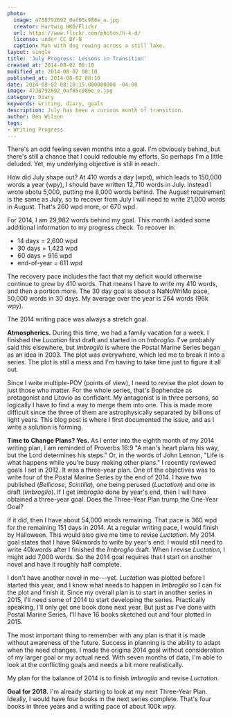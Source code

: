 ```yaml
---
photo:
  image: 4738792692_0af05c986e_o.jpg
  creator: Hartwig HKD/Flickr
  url: https://www.flickr.com/photos/h-k-d/
  license: under CC BY-N
  caption: Man with dog rowing across a still lake.
layout: single
title: 'July Progress: Lessons in Transition'
created_at: 2014-08-02 08:10
modified_at: 2014-08-02 08:10
published_at: 2014-08-02 08:10
date: 2014-08-02 08:10:15.000000000 -04:00
image: 4738792692_0af05c986e_o.jpg
category: Diary
keywords: writing, diary, goals
description: July has been a curious month of transition.
author: Ben Wilson
tags:
- Writing Progress
---
```

There's an odd feeling seven months into a goal. I'm obviously behind, but there's still a chance that I could redouble my efforts. So perhaps I'm a little deluded. Yet, my underlying objective is still in reach.

<!-- more -->
How did July shape out? At 410 words a day (wpd), which leads to 150,000 words a year (wpy), I should have written 12,710 words in July. Instead I wrote abotu 5,000, putting me 8,000 words behind. The August requirement is the same as July, so to recover from July I will need to write 21,000 words in August. That's 260 wpd more, or 670 wpd.

For 2014, I am 29,982 words behind my goal. This month I added some additional information to my progress check. To recover in:

* 14 days = 2,600 wpd
* 30 days = 1,423 wpd
* 60 days = 916 wpd
* end-of-year = 611 wpd

The recovery pace includes the fact that my deficit would otherwise continue to grow by 410 words. That means I have to write my 410 words, and then a portion more. The 30 day goal is about a NaNoWriMo pace, 50,000 words in 30 days. My average over the year is 264 words (96k wpy).

The 2014 writing pace was always a stretch goal.

**Atmospherics.** During this time, we had a family vacation for a week. I finished the *Lucation* first draft and started in on *Imbroglio*. I've probably said this elsewhere, but *Imbroglio* is where the Postal Marine Series began as an idea in 2003. The plot was everywhere, which led me to break it into a series. The plot is still a mess and I'm having to take time just to figure it all out.

Since I write multiple-POV (points of view), I need to revise the plot down to just those who matter. For the whole series, that's Bophendze as protagonist and Litovio as confidant. My antagonist is in three persons, so logically I have to find a way to merge them into one. This is made more difficult since the three of them are astrophysically separated by billions of light years. This blog post is where I first documented the issue, and as I write a solution is forming.

**Time to Change Plans? Yes.** As I enter into the eighth month of my 2014 writing plan, I am reminded of Proverbs 16:9 "A man's heart plans his way, but the Lord determines his steps." Or, in the words of John Lennon, "Life is what happens while you're busy making other plans." I recently reviewed goals I set in 2012. It was a three-year plan. One of the objectives was to write four of the Postal Marine Series by the end of 2014. I have two published (*Bellicose*, *Scintilla*), one being perused (*Luctation*) and one in draft (*Imbroglio*). If I get *Imbroglio* done by year's end, then I will have obtained a three-year goal. Does the Three-Year Plan trump the One-Year Goal?

If it did, then I have about 54,000 words remaining. That pace is 360 wpd for the remaining 151 days in 2014. At a regular writing pace, I would finish by Halloween. This would also give me time to revise *Luctation*. My 2014 goal states that I have 94kwords to write by year's end. I would still need to write 40kwords after I finished the *Imbroglio* draft. When I revise *Luctation*, I might add 7,000 words. So the 2014 goal requires that I start on another novel and have it roughly half complete.

I don't have another novel in me---yet. *Luctation* was plotted before I started this year, and I know what needs to happen in *Imbroglio* so I can fix the plot and finish it. Since my overall plan is to start in another series in 2015, I'll need some of 2014 to start developing the series. Practically speaking, I'll only get one book done next year. But just as I've done with Postal Marine Series, I'll have 16 books sketched out and four plotted in 2015.

The most important thing to remember with any plan is that it is made without awareness of the future. Success in planning is the ability to adapt when the need changes. I made the origina 2014 goal without consideration of my larger goal or my actual need. With seven months of data, I'm able to look at the conflicting goals and needs a bit more realistically.

My plan for the balance of 2014 is to finish *Imbroglio* and revise *Luctation*.

**Goal for 2018.** I'm already starting to look at my next Three-Year Plan. Ideally, I would have four books in the next series complete. That's four books in three years and a writing pace of about 100k wpy. 
